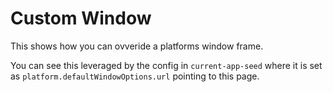 # Custom Window

This shows how you can ovveride a platforms window frame.

You can see this leveraged by the config in `current-app-seed` where it is set as `platform.defaultWindowOptions.url` pointing to this page.